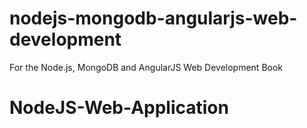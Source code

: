 nodejs-mongodb-angularjs-web-development
========================================

For the Node.js, MongoDB and AngularJS Web Development Book
# NodeJS-Web-Application
